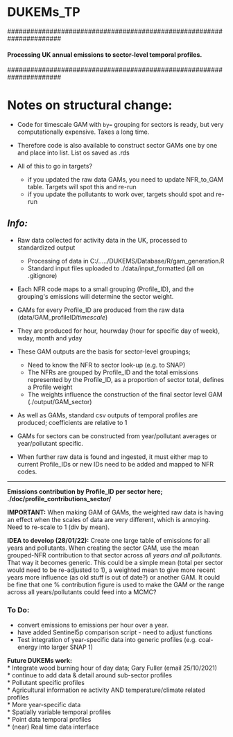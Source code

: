 # DUKEMs_TP

######################################################################
#### **Processing UK annual emissions to sector-level temporal profiles.**
######################################################################

# Notes on structural change: 
* Code for timescale GAM with `by=` grouping for sectors is ready, but very computationally expensive. Takes a long time. 
* Therefore code is also available to construct sector GAMs one by one and place into list. List os saved as .rds

* All of this to go in targets?
    * if you updated the raw data GAMs, you need to update NFR_to_GAM table. Targets will spot this and re-run
    * if you update the pollutants to work over, targets should spot and re-run


*Info:*
----------------

* Raw data collected for activity data in the UK, processed to standardized output 
    * Processing of data in C:/...../DUKEMS/Database/R/gam_generation.R
    * Standard input files uploaded to ./data/input_formatted  (all on .gitignore)
* Each NFR code maps to a small grouping (Profile_ID), and the grouping's emissions will determine the sector weight.
* GAMs for every Profile_ID are produced from the raw data (data/GAM_profileID/*timescale*)
* They are produced for hour, hourwday (hour for specific day of week), wday, month and yday
* These GAM outputs are the basis for sector-level groupings;
    * Need to know the NFR to sector look-up (e.g. to SNAP)
    * The NFRs are grouped by Profile_ID and the total emissions represented by the Profile_ID, as a proportion of sector total, defines a Profile weight
    * The weights influence the construction of the final sector level GAM (./output/GAM_sector)
* As well as GAMs, standard csv outputs of temporal profiles are produced; coefficients are relative to 1

* GAMs for sectors can be constructed from year/pollutant averages or year/pollutant specific.

* When further raw data is found and ingested, it must either map to current Profile_IDs or new IDs need to be added and mapped to NFR codes. 

----------------

**Emissions contribution by Profile_ID per sector here; ./doc/profile_contributions_sector/**

**IMPORTANT:** When making GAM of GAMs, the weighted raw data is having an effect when the scales of data are very different, which is annoying. Need to re-scale to 1 (div by mean). 

**IDEA to develop (28/01/22):** Create one large table of emissions for all years and pollutants. When creating the sector GAM, use the mean grouped-NFR contribution to that sector across *all years and all pollutants*. That way it becomes generic. This could be a simple mean (total per sector would need to be re-adjusted to 1), a weighted mean to give more recent years more influence (as old stuff is out of date?) or another GAM. It could be fine that one % contribution figure is used to make the GAM or the range across all years/pollutants could feed into a MCMC?

### To Do:
* convert emissions to emissions per hour over a year. 
* have added Sentinel5p comparison script - need to adjust functions
* Test integration of year-specific data into generic profiles (e.g. coal-energy into larger SNAP 1)

**Future DUKEMs work:**\
    * Integrate wood burning hour of day data; Gary Fuller (email 25/10/2021)\
    * continue to add data & detail around sub-sector profiles\
    * Pollutant specific profiles\
    * Agricultural information re activity AND temperature/climate related profiles\
    * More year-specific data\
    * Spatially variable temporal profiles\
    * Point data temporal profiles\
    * (near) Real time data interface

